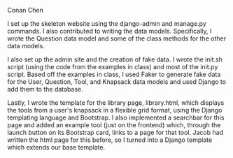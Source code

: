 Conan Chen

I set up the skeleton website using the django-admin and manage.py commands. I
also contributed to writing the data models. Specifically, I wrote the Question
data model and some of the class methods for the other data models.

I also set up the admin site and the creation of fake data. I wrote the init.sh
script (using the code from the examples in class) and most of the init.py
script. Based off the examples in class, I used Faker to generate fake data for
the User, Question, Tool, and Knapsack data models and used Django to add them
to the database.

Lastly, I wrote the template for the library page, library.html, which displays
the tools from a user's knapsack in a flexible grid format, using the Django
templating language and Bootstrap. I also implemented a searchbar for this page
and added an example tool (just on the frontend) which, through the launch
button on its Bootstrap card, links to a page for that tool. Jacob had written
the html page for this before, so I turned into a Django template which extends
our base template.
